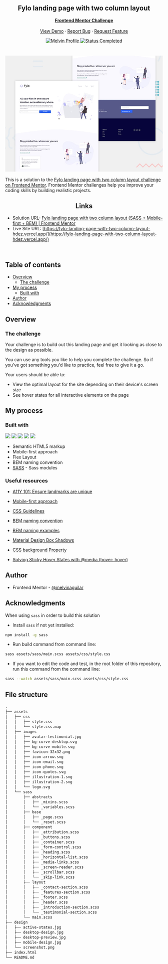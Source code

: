 <div id="top"></div>

<div align="center">
  <h2 align="center">Fylo landing page with two column layout</h2>
  <p align="center">
    <a href="https://www.frontendmentor.io/solutions/fylo-landing-page-with-two-column-layout-WRPVqmFCKD"><strong>Frontend Mentor Challenge</strong></a>
    <br />
    <br />
    <a href="https://fylo-landing-page-with-two-column-layout-hdez.vercel.app/">View Demo</a>
    ·
    <a href="https://github.com/MelvinAguilar/fylo-landing-page-with-two-column-layout/issues" target="_blank">Report Bug</a>
    ·
    <a href="https://github.com/MelvinAguilar/fylo-landing-page-with-two-column-layout/issues" target="_blank">Request Feature</a>
  </p>
</div>

<!-- Bagdes -->
<div align="center">
  <!-- Profile -->
  <a href="https://www.frontendmentor.io/profile/MelvinAguilar">
    <img src="https://img.shields.io/badge/Profile-Melvin%20Aguilar-07043B?style=for-the-badge&logo=frontendmentor" alt="Melvin Profile">
  </a>
  <!-- Status -->
  <a href="#">
    <img src="https://img.shields.io/badge/Status-Completed-brightgreen?style=for-the-badge" alt="Status Completed">
  </a>

</div>

#

<div align="center">

![](./design/desktop-preview.jpg)

</div>

This is a solution to the [Fylo landing page with two column layout challenge on Frontend Mentor](https://www.frontendmentor.io/challenges/fylo-landing-page-with-two-column-layout-5ca5ef041e82137ec91a50f5). Frontend Mentor challenges help you improve your coding skills by building realistic projects.

<h2 align="center">Links</h2>

- Solution URL: [Fylo landing page with two column layout (SASS + Mobile-first + BEM) | Frontend Mentor](https://www.frontendmentor.io/solutions/fylo-landing-page-with-two-column-layout-WRPVqmFCKD)
- Live Site URL: [https://fylo-landing-page-with-two-column-layout-hdez.vercel.app/](https://fylo-landing-page-with-two-column-layout-hdez.vercel.app/)

<br>

## Table of contents

- [Overview](#overview)
  - [The challenge](#the-challenge)
- [My process](#my-process)
  - [Built with](#built-with)
- [Author](#author)
- [Acknowledgments](#acknowledgments)

## Overview

### The challenge

Your challenge is to build out this landing page and get it looking as close to the design as possible.

You can use any tools you like to help you complete the challenge. So if you've got something you'd like to practice, feel free to give it a go.

Your users should be able to:

- View the optimal layout for the site depending on their device's screen size
- See hover states for all interactive elements on the page

## My process

### Built with

<!-- Bagdes -->

![](https://img.shields.io/badge/HTML5-E34F26?style=for-the-badge&logo=html5&logoColor=white)
![](https://img.shields.io/badge/CSS3-1572B6?style=for-the-badge&logo=css3&logoColor=white)
![](https://img.shields.io/badge/SASS-hotpink?style=for-the-badge&logo=sass&logoColor=white)
![](https://img.shields.io/badge/BEM-black?style=for-the-badge&logo=bem&logoColor=white)
![](https://img.shields.io/badge/Git-F05032?style=for-the-badge&logo=git&logoColor=white)

- Semantic HTML5 markup
- Mobile-first approach
- Flex Layout
- BEM naming convention
- [SASS](https://sass-lang.com/documentation/modules) - Sass modules

### Useful resources

- [A11Y 101: Ensure landmarks are unique](https://daily-dev-tips.com/posts/a11y-101-ensure-landmarks-are-unique/)
- [Mobile-first approach](https://www.freecodecamp.org/news/taking-the-right-approach-to-responsive-web-design/)
- [CSS Guidelines](https://cssguidelin.es/#bem-like-naming)
- [BEM naming convention](https://css-tricks.com/bem-101/)
- [BEM naming examples](https://getbem.com/naming/)

- [Material Design Box Shadows](https://codepen.io/sdthornton/pen/wBZdXq)
- [CSS background Property](https://www.w3schools.com/cssref/css3_pr_background.asp)

- [Solving Sticky Hover States with @media (hover: hover)](https://css-tricks.com/solving-sticky-hover-states-with-media-hover-hover/)

## Author

- Frontend Mentor - [@melvinaguilar](https://www.frontendmentor.io/profile/melvinaguilar)

## Acknowledgments

When using `sass` in order to build this solution

- Install `sass` if not yet installed:

```bash
npm install -g sass
```

- Run build command from command line:

```bash
sass assets/sass/main.scss assets/css/style.css
```

- If you want to edit the code and test, in the root folder of this repository, run this command from the command line:

```bash
sass --watch assets/sass/main.scss assets/css/style.css
```

## File structure

```
.
├── assets
│   ├── css
│   │   ├── style.css
│   │   └── style.css.map
│   ├── images
│   │   ├── avatar-testimonial.jpg
│   │   ├── bg-curve-desktop.svg
│   │   ├── bg-curve-mobile.svg
│   │   ├── favicon-32x32.png
│   │   ├── icon-arrow.svg
│   │   ├── icon-email.svg
│   │   ├── icon-phone.svg
│   │   ├── icon-quotes.svg
│   │   ├── illustration-1.svg
│   │   ├── illustration-2.svg
│   │   └── logo.svg
│   └── sass
│       ├── abstracts
│       │   ├── _mixins.scss
│       │   └── _variables.scss
│       ├── base
│       │   ├── _page.scss
│       │   └── _reset.scss
│       ├── component
│       │   ├── _attribution.scss
│       │   ├── _buttons.scss
│       │   ├── _container.scss
│       │   ├── _form-control.scss
│       │   ├── _heading.scss
│       │   ├── _horizontal-list.scss
│       │   ├── _media-links.scss
│       │   ├── _screen-reader.scss
│       │   ├── _scrollbar.scss
│       │   └── _skip-link.scss
│       ├── layout
│       │   ├── _contact-section.scss
│       │   ├── _features-section.scss
│       │   ├── _footer.scss
│       │   ├── _header.scss
│       │   ├── _introduction-section.scss
│       │   └── _testimonial-section.scss
│       └── main.scss
├── design
│   ├── active-states.jpg
│   ├── desktop-design.jpg
│   ├── desktop-preview.jpg
│   ├── mobile-design.jpg
│   └── screenshot.png
├── index.html
└── README.md
```
